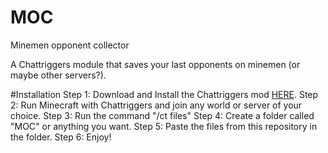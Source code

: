 # MOC
Minemen opponent collector

A Chattriggers module that saves your last opponents on minemen (or maybe other servers?).

#Installation
Step 1: Download and Install the Chattriggers mod [HERE](https://www.chattriggers.com/#download "Install Chattriggers here!").
Step 2: Run Minecraft with Chattriggers and join any world or server of your choice.
Step 3: Run the command "/ct files"
Step 4: Create a folder called "MOC" or anything you want.
Step 5: Paste the files from this repository in the folder.
Step 6: Enjoy!
